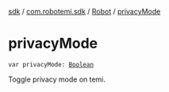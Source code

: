 [sdk](../../index.md) / [com.robotemi.sdk](../index.md) / [Robot](index.md) / [privacyMode](./privacy-mode.md)

# privacyMode

`var privacyMode: `[`Boolean`](https://kotlinlang.org/api/latest/jvm/stdlib/kotlin/-boolean/index.html)

Toggle privacy mode on temi.

